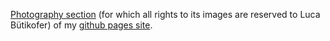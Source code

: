 [Photography section](https://lucabutikofer.github.io/Photography)
(for which all rights to its images are reserved to Luca Bütikofer)
of my [github pages site](https://lucabutikofer.github.io).
  
